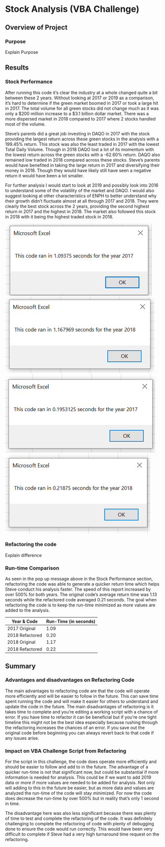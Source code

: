 # Stock Analysis (VBA Challenge)

## Overview of Project

### Purpose
Explain Purpose

## Results

### Stock Performance
After running this code it’s clear the industry at a whole changed quite a bit between these 2 years. Without looking at 2017 or 2019 as a comparison, it’s hard to determine if the green market boomed in 2017 or took a large hit in 2017. The total volume for all green stocks did not change much as it was only a $200 million increase to a $3.1 billion dollar market. There was a more dispersed market in 2018 compared to 2017 where 2 stocks handled most of the volume.

Steve’s parents did a great job investing in DAQO in 2017 with the stock providing the largest return across these green stocks in the analysis with a 199.45% return. This stock was also the least traded in 2017 with the lowest Total Daily Volume. Though in 2018 DAQO lost a lot of its momentum with the lowest return across the green stocks with a -62.60% return. DAQO also remained low traded in 2018 compared across these stocks. Steve’s parents would have benefited in taking the large return in 2017 and diversifying their money in 2018. Though they would have likely still have seen a negative return it would have been a lot smaller.

For further analysis I would start to look at 2019 and possibly look into 2016 to understand some of the volatility of the market and DAQO. I would also suggest looking at other characteristics of ENPH to better understand why their growth didn’t fluctuate almost at all through 2017 and 2018. They were clearly the best stock across the 2 years, providing the second highest return in 2017 and the highest in 2018. The market also followed this stock in 2018 with it being the highest traded stock in 2018.

![2017 Refactored Pop-Up](Resources/VBA_Challenge_2017_original.png)
![2018 Refactored Pop-Up](Resources/VBA_Challenge_2018_original.png)
![2017 Refactored Pop-Up](Resources/VBA_Challenge_2017.png)
![2018 Refactored Pop-Up](Resources/VBA_Challenge_2018.png)

### Refactoring the code
Explain difference

### Run-time Comparison
As seen in the pop up message above in the Stock Performance section, refactoring the code was able to generate a quicker return time which helps Steve conduct his analysis faster. The speed of this report increased by over 500% for both years. The original code’s average return time was 1.13 seconds while the refactored code averaged 0.21 seconds. The goal when refactoring the code is to keep the run-time minimized as more values are added to the analysis.

| Year & Code | Run-Time (in seconds) |
| --- | --- |
| 2017 Original | 1.09 |
| 2018 Refactored | 0.20 |
| 2018 Original | 1.17 |
| 2018 Refactored | 0.22 |

## Summary

### Advantages and disadvantages on Refactoring Code
The main advantages to refactoring code are that the code will operate more efficiently and will be easier to follow in the future. This can save time spent running the code and will make it easier for others to understand and update the code in the future. The main disadvantages of refactoring is it takes time to complete and you’re editing a working script with a chance of error. If you have time to refactor it can be beneficial but if you’re one tight timeline this might not be the best idea especially because rushing through the refactoring increases the chances of an error. If you save out the original code before beginning you can always revert back to that code if any issues arise. 

### Impact on VBA Challenge Script from Refactoring
For the script in this challenge, the code does operate more efficiently and should be easier to follow and add to in the future. The advantage of a quicker run-time is not that significant now, but could be substantial if more information is needed for analysis. This could be if we want to add 2019 data or more if more values are needed to be added for analysis. Not only will adding to this in the future be easier, but as more data and values are analyzed the run-time of the code will stay minimized. For now the code does decrease the run-time by over 500% but in reality that’s only 1 second in time. 

The disadvantage here was also less significant because there was plenty of time to test and complete the refactoring of the code. It was definitely challenging to complete the refactoring of code with plenty of debugging done to ensure the code would run correctly. This would have been very difficult to complete if Steve had a very high turnaround time request on the refactoring.

